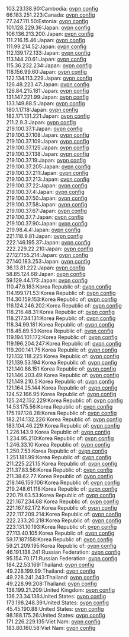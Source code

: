 103.23.138.90:Cambodia: [ovpn config](vpn/103_23_138_90.ovpn)  
66.183.251.223:Canada: [ovpn config](vpn/66_183_251_223.ovpn)  
77.247.111.50:Estonia: [ovpn config](vpn/77_247_111_50.ovpn)  
101.128.229.36:Japan: [ovpn config](vpn/101_128_229_36.ovpn)  
106.136.213.200:Japan: [ovpn config](vpn/106_136_213_200.ovpn)  
111.216.15.46:Japan: [ovpn config](vpn/111_216_15_46.ovpn)  
111.99.214.52:Japan: [ovpn config](vpn/111_99_214_52.ovpn)  
112.139.172.133:Japan: [ovpn config](vpn/112_139_172_133.ovpn)  
113.144.20.61:Japan: [ovpn config](vpn/113_144_20_61.ovpn)  
115.36.232.234:Japan: [ovpn config](vpn/115_36_232_234.ovpn)  
118.156.99.60:Japan: [ovpn config](vpn/118_156_99_60.ovpn)  
122.134.113.229:Japan: [ovpn config](vpn/122_134_113_229.ovpn)  
126.48.223.47:Japan: [ovpn config](vpn/126_48_223_47.ovpn)  
126.84.215.181:Japan: [ovpn config](vpn/126_84_215_181.ovpn)  
131.147.221.99:Japan: [ovpn config](vpn/131_147_221_99.ovpn)  
133.149.88.5:Japan: [ovpn config](vpn/133_149_88_5.ovpn)  
180.1.17.18:Japan: [ovpn config](vpn/180_1_17_18.ovpn)  
182.171.131.221:Japan: [ovpn config](vpn/182_171_131_221.ovpn)  
211.2.9.3:Japan: [ovpn config](vpn/211_2_9_3.ovpn)  
219.100.37.1:Japan: [ovpn config](vpn/219_100_37_1.ovpn)  
219.100.37.108:Japan: [ovpn config](vpn/219_100_37_108.ovpn)  
219.100.37.109:Japan: [ovpn config](vpn/219_100_37_109.ovpn)  
219.100.37.125:Japan: [ovpn config](vpn/219_100_37_125.ovpn)  
219.100.37.138:Japan: [ovpn config](vpn/219_100_37_138.ovpn)  
219.100.37.19:Japan: [ovpn config](vpn/219_100_37_19.ovpn)  
219.100.37.205:Japan: [ovpn config](vpn/219_100_37_205.ovpn)  
219.100.37.211:Japan: [ovpn config](vpn/219_100_37_211.ovpn)  
219.100.37.213:Japan: [ovpn config](vpn/219_100_37_213.ovpn)  
219.100.37.22:Japan: [ovpn config](vpn/219_100_37_22.ovpn)  
219.100.37.4:Japan: [ovpn config](vpn/219_100_37_4.ovpn)  
219.100.37.50:Japan: [ovpn config](vpn/219_100_37_50.ovpn)  
219.100.37.58:Japan: [ovpn config](vpn/219_100_37_58.ovpn)  
219.100.37.67:Japan: [ovpn config](vpn/219_100_37_67.ovpn)  
219.100.37.7:Japan: [ovpn config](vpn/219_100_37_7.ovpn)  
219.100.37.90:Japan: [ovpn config](vpn/219_100_37_90.ovpn)  
219.98.4.4:Japan: [ovpn config](vpn/219_98_4_4.ovpn)  
221.118.9.81:Japan: [ovpn config](vpn/221_118_9_81.ovpn)  
222.146.195.37:Japan: [ovpn config](vpn/222_146_195_37.ovpn)  
222.229.22.210:Japan: [ovpn config](vpn/222_229_22_210.ovpn)  
27.127.155.214:Japan: [ovpn config](vpn/27_127_155_214.ovpn)  
27.140.183.253:Japan: [ovpn config](vpn/27_140_183_253.ovpn)  
36.13.81.222:Japan: [ovpn config](vpn/36_13_81_222.ovpn)  
58.85.124.68:Japan: [ovpn config](vpn/58_85_124_68.ovpn)  
59.129.44.173:Japan: [ovpn config](vpn/59_129_44_173.ovpn)  
110.47.6.183:Korea Republic of: [ovpn config](vpn/110_47_6_183.ovpn)  
114.199.171.53:Korea Republic of: [ovpn config](vpn/114_199_171_53.ovpn)  
114.30.159.153:Korea Republic of: [ovpn config](vpn/114_30_159_153.ovpn)  
116.124.246.202:Korea Republic of: [ovpn config](vpn/116_124_246_202.ovpn)  
118.216.48.31:Korea Republic of: [ovpn config](vpn/118_216_48_31.ovpn)  
118.217.34.131:Korea Republic of: [ovpn config](vpn/118_217_34_131.ovpn)  
118.34.99.181:Korea Republic of: [ovpn config](vpn/118_34_99_181.ovpn)  
118.45.89.53:Korea Republic of: [ovpn config](vpn/118_45_89_53.ovpn)  
119.194.101.172:Korea Republic of: [ovpn config](vpn/119_194_101_172.ovpn)  
119.196.204.247:Korea Republic of: [ovpn config](vpn/119_196_204_247.ovpn)  
119.200.141.75:Korea Republic of: [ovpn config](vpn/119_200_141_75.ovpn)  
121.132.118.225:Korea Republic of: [ovpn config](vpn/121_132_118_225.ovpn)  
121.139.53.194:Korea Republic of: [ovpn config](vpn/121_139_53_194.ovpn)  
121.140.86.151:Korea Republic of: [ovpn config](vpn/121_140_86_151.ovpn)  
121.146.203.49:Korea Republic of: [ovpn config](vpn/121_146_203_49.ovpn)  
121.149.210.5:Korea Republic of: [ovpn config](vpn/121_149_210_5.ovpn)  
121.164.25.144:Korea Republic of: [ovpn config](vpn/121_164_25_144.ovpn)  
124.52.166.95:Korea Republic of: [ovpn config](vpn/124_52_166_95.ovpn)  
125.242.132.229:Korea Republic of: [ovpn config](vpn/125_242_132_229.ovpn)  
14.53.175.56:Korea Republic of: [ovpn config](vpn/14_53_175_56.ovpn)  
175.197.128.28:Korea Republic of: [ovpn config](vpn/175_197_128_28.ovpn)  
182.214.132.226:Korea Republic of: [ovpn config](vpn/182_214_132_226.ovpn)  
183.104.46.229:Korea Republic of: [ovpn config](vpn/183_104_46_229.ovpn)  
1.226.143.9:Korea Republic of: [ovpn config](vpn/1_226_143_9.ovpn)  
1.234.95.210:Korea Republic of: [ovpn config](vpn/1_234_95_210.ovpn)  
1.246.33.10:Korea Republic of: [ovpn config](vpn/1_246_33_10.ovpn)  
1.250.7.53:Korea Republic of: [ovpn config](vpn/1_250_7_53.ovpn)  
1.251.181.99:Korea Republic of: [ovpn config](vpn/1_251_181_99.ovpn)  
211.225.221.15:Korea Republic of: [ovpn config](vpn/211_225_221_15.ovpn)  
211.37.83.56:Korea Republic of: [ovpn config](vpn/211_37_83_56.ovpn)  
211.38.62.77:Korea Republic of: [ovpn config](vpn/211_38_62_77.ovpn)  
218.146.159.106:Korea Republic of: [ovpn config](vpn/218_146_159_106.ovpn)  
219.248.61.118:Korea Republic of: [ovpn config](vpn/219_248_61_118.ovpn)  
220.79.63.53:Korea Republic of: [ovpn config](vpn/220_79_63_53.ovpn)  
221.167.234.68:Korea Republic of: [ovpn config](vpn/221_167_234_68.ovpn)  
221.167.62.172:Korea Republic of: [ovpn config](vpn/221_167_62_172.ovpn)  
222.117.209.214:Korea Republic of: [ovpn config](vpn/222_117_209_214.ovpn)  
222.233.20.218:Korea Republic of: [ovpn config](vpn/222_233_20_218.ovpn)  
223.131.10.193:Korea Republic of: [ovpn config](vpn/223_131_10_193.ovpn)  
27.113.40.105:Korea Republic of: [ovpn config](vpn/27_113_40_105.ovpn)  
59.17.187.158:Korea Republic of: [ovpn config](vpn/59_17_187_158.ovpn)  
59.21.209.195:Korea Republic of: [ovpn config](vpn/59_21_209_195.ovpn)  
46.191.138.241:Russian Federation: [ovpn config](vpn/46_191_138_241.ovpn)  
95.154.70.171:Russian Federation: [ovpn config](vpn/95_154_70_171.ovpn)  
184.22.53.169:Thailand: [ovpn config](vpn/184_22_53_169.ovpn)  
49.228.199.99:Thailand: [ovpn config](vpn/49_228_199_99.ovpn)  
49.228.241.243:Thailand: [ovpn config](vpn/49_228_241_243.ovpn)  
49.228.99.208:Thailand: [ovpn config](vpn/49_228_99_208.ovpn)  
138.199.21.209:United Kingdom: [ovpn config](vpn/138_199_21_209.ovpn)  
136.23.34.136:United States: [ovpn config](vpn/136_23_34_136.ovpn)  
173.198.248.39:United States: [ovpn config](vpn/173_198_248_39.ovpn)  
45.45.190.88:United States: [ovpn config](vpn/45_45_190_88.ovpn)  
98.188.175.26:United States: [ovpn config](vpn/98_188_175_26.ovpn)  
171.226.229.135:Viet Nam: [ovpn config](vpn/171_226_229_135.ovpn)  
183.80.160.58:Viet Nam: [ovpn config](vpn/183_80_160_58.ovpn)  
